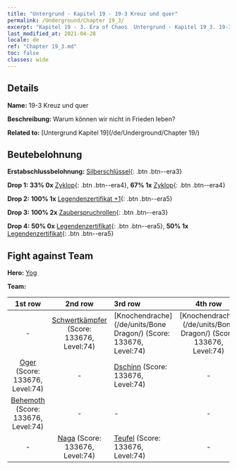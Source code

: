```yaml
---
title: "Untergrund - Kapitel 19 - 19-3 Kreuz und quer"
permalink: /Underground/Chapter 19_3/
excerpt: "Kapitel 19 - 3. Era of Chaos  Untergrund - Kapitel 19_3. 19-3 Kreuz und quer"
last_modified_at: 2021-04-28
locale: de
ref: "Chapter 19_3.md"
toc: false
classes: wide
---
```


## Details

 **Name:** 19-3 Kreuz und quer

 **Beschreibung:** Warum können wir nicht in Frieden leben?

 **Related to:** [Untergrund Kapitel 19](/de/Underground/Chapter 19/)

## Beutebelohnung

 **Erstabschlussbelohnung:** [Silberschlüssel](/ItemsDE/con_693/){: .btn .btn--era3}

 **Drop 1:** **33% 0x** [Zyklop](/ItemsDE/unt_222/){: .btn .btn--era4}, **67% 1x** [Zyklop](/ItemsDE/unt_222/){: .btn .btn--era4}

 **Drop 2:** **100% 1x** [Legendenzertifikat +1](/ItemsDE/mat_74/){: .btn .btn--era5}

 **Drop 3:** **100% 2x** [Zauberspruchrollen](/ItemsDE/con_694/){: .btn .btn--era3}

 **Drop 4:** **50% 0x** [Legendenzertifikat](/ItemsDE/mat_67/){: .btn .btn--era5}, **50% 1x** [Legendenzertifikat](/ItemsDE/mat_67/){: .btn .btn--era5}


## Fight against Team
 **Hero:** [Yog](/de/heroes/Yog/)

 **Team:**


  | 1st row | 2nd row | 3rd row | 4th row |
  |:----:|:----:|:----|:----:|
  | - | [Schwertkämpfer](/de/units/Swordsman/) (Score: 133676, Level:74)  | [Knochendrache](/de/units/Bone Dragon/) (Score: 133676, Level:74)  | [Knochendrache](/de/units/Bone Dragon/) (Score: 133676, Level:74)  |
  | [Oger](/de/units/Ogre/) (Score: 133676, Level:74)  | - | [Dschinn](/de/units/Genie/) (Score: 133676, Level:74)  | - |
  | [Behemoth](/de/units/Behemoth/) (Score: 133676, Level:74)  | - | - | - |
  | - | [Naga](/de/units/Naga/) (Score: 133676, Level:74)  | [Teufel](/de/units/Devil/) (Score: 133676, Level:74)  | - |


